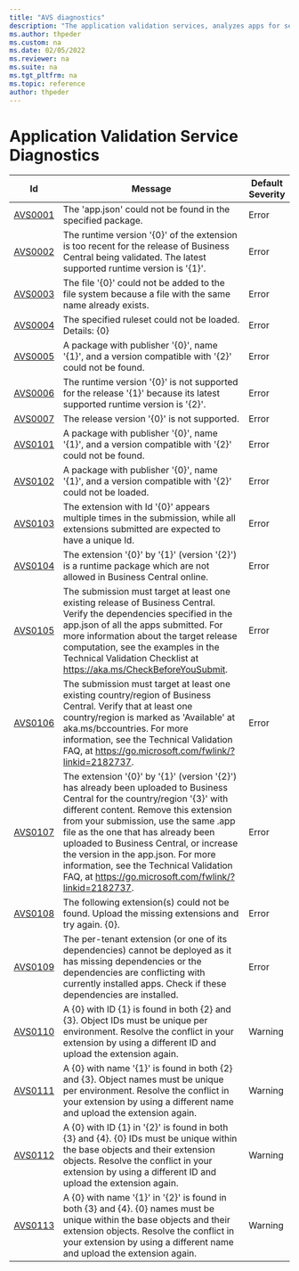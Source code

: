 ```yaml
---
title: "AVS diagnostics"
description: "The application validation services, analyzes apps for senarios suchs as upgrading a tenant, or uploading a PTE."
ms.author: thpeder
ms.custom: na
ms.date: 02/05/2022
ms.reviewer: na
ms.suite: na
ms.tgt_pltfrm: na
ms.topic: reference
author: thpeder
---
```

# Application Validation Service Diagnostics

|Id|Message|Default Severity|
|--|-----------|----------------|
|[AVS0001](diagnostic-avs1.md)|The 'app.json' could not be found in the specified package.|Error|
|[AVS0002](diagnostic-avs2.md)|The runtime version '{0}' of the extension is too recent for the release of Business Central being validated. The latest supported runtime version is '{1}'.|Error|
|[AVS0003](diagnostic-avs3.md)|The file '{0}' could not be added to the file system because a file with the same name already exists.|Error|
|[AVS0004](diagnostic-avs4.md)|The specified ruleset could not be loaded. Details: {0}|Error|
|[AVS0005](diagnostic-avs5.md)|A package with publisher '{0}', name '{1}', and a version compatible with '{2}' could not be found.|Error|
|[AVS0006](diagnostic-avs6.md)|The runtime version '{0}' is not supported for the release '{1}' because its latest supported runtime version is '{2}'.|Error|
|[AVS0007](diagnostic-avs7.md)|The release version '{0}' is not supported.|Error|
|[AVS0101](diagnostic-avs101.md)|A package with publisher '{0}', name '{1}', and a version compatible with '{2}' could not be found.|Error|
|[AVS0102](diagnostic-avs102.md)|A package with publisher '{0}', name '{1}', and a version compatible with '{2}' could not be loaded.|Error|
|[AVS0103](diagnostic-avs103.md)|The extension with Id '{0}' appears multiple times in the submission, while all extensions submitted are expected to have a unique Id.|Error|
|[AVS0104](diagnostic-avs104.md)|The extension '{0}' by '{1}' (version '{2}') is a runtime package which are not allowed in Business Central online.|Error|
|[AVS0105](diagnostic-avs105.md)|The submission must target at least one existing release of Business Central. Verify the dependencies specified in the app.json of all the apps submitted. For more information about the target release computation, see the examples in the Technical Validation Checklist at https://aka.ms/CheckBeforeYouSubmit.|Error|
|[AVS0106](diagnostic-avs106.md)|The submission must target at least one existing country/region of Business Central. Verify that at least one country/region is marked as 'Available' at aka.ms/bccountries. For more information, see the Technical Validation FAQ, at https://go.microsoft.com/fwlink/?linkid=2182737.|Error|
|[AVS0107](diagnostic-avs107.md)|The extension '{0}' by '{1}' (version '{2}') has already been uploaded to Business Central for the country/region '{3}' with different content. Remove this extension from your submission, use the same .app file as the one that has already been uploaded to Business Central, or increase the version in the app.json. For more information, see the Technical Validation FAQ, at https://go.microsoft.com/fwlink/?linkid=2182737.|Error|
|[AVS0108](diagnostic-avs108.md)|The following extension(s) could not be found. Upload the missing extensions and try again. {0}.|Error|
|[AVS0109](diagnostic-avs109.md)|The per-tenant extension (or one of its dependencies) cannot be deployed as it has missing dependencies or the dependencies are conflicting with currently installed apps. Check if these dependencies are installed.|Error|
|[AVS0110](diagnostic-avs110.md)|A {0} with ID {1} is found in both {2} and {3}. Object IDs must be unique per environment. Resolve the conflict in your extension by using a different ID and upload the extension again.|Warning|
|[AVS0111](diagnostic-avs111.md)|A {0} with name '{1}' is found in both {2} and {3}. Object names must be unique per environment. Resolve the conflict in your extension by using a different name and upload the extension again.|Warning|
|[AVS0112](diagnostic-avs112.md)|A {0} with ID {1} in '{2}' is found in both {3} and {4}. {0} IDs must be unique within the base objects and their extension objects. Resolve the conflict in your extension by using a different ID and upload the extension again.|Warning|
|[AVS0113](diagnostic-avs113.md)|A {0} with name '{1}' in '{2}' is found in both {3} and {4}. {0} names must be unique within the base objects and their extension objects. Resolve the conflict in your extension by using a different name and upload the extension again.|Warning|

